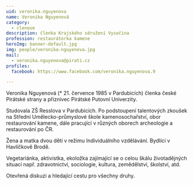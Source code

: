 ```yaml
---
uid: veronika.nguyenova
name: Veronika Nguyenová
category:
  - clenove
description: členka Krajského sdružení Vysočina
profession: restaurátorka kamene
heroImg: banner-default.jpg
img: people/veronika-nguyenova.jpg
mail:
  - veronika.nguyenova@pirati.cz
profiles:
  facebook: https://www.facebook.com/veronika.nguyenova.9

---
```


Veronika Nguyenová (* 21. července 1985 v Pardubicích) členka české Pirátské strany a příznivec Pirátské Putovní Univerzity.

Studovala ZŠ Resslova v Pardubicích. Po podstoupení talentových zkoušek na Střední Umělecko-průmyslové škole
kamenosochařství, obor restaurování kamene, dále pracující v různých oborech archeologie a restaurování po ČR.

Žena a matka dvou dětí v režimu Individuálního vzdělávání. Bydlící v Havlíčkově Brodě.

Vegetariánka, aktivistka, ekoložka zajímající se o celou škálu životadějných situací např. zdravotnictví, sociologie,
kultura, zemědělství, školství, atd.

Otevřená diskuzi a hledající cestu pro všechny druhy.
